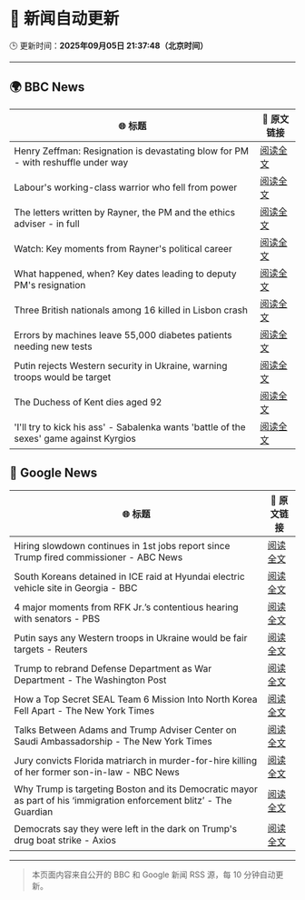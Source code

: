 # 🧠 新闻自动更新

🕒 更新时间：**2025年09月05日 21:37:48（北京时间）**

---

## 🌍 BBC News

| 🌐 标题 | 🔗 原文链接 |
|--------|-------------|
| Henry Zeffman: Resignation is devastating blow for PM - with reshuffle under way | [阅读全文](https://www.bbc.com/news/articles/cgmzg1gl2p3o?at_medium=RSS&at_campaign=rss) |
| Labour's working-class warrior who fell from power | [阅读全文](https://www.bbc.com/news/articles/cqlz3p0ryylo?at_medium=RSS&at_campaign=rss) |
| The letters written by Rayner, the PM and the ethics adviser - in full | [阅读全文](https://www.bbc.com/news/articles/ckgyn051990o?at_medium=RSS&at_campaign=rss) |
| Watch: Key moments from Rayner's political career | [阅读全文](https://www.bbc.com/news/videos/cq5jezg8v3jo?at_medium=RSS&at_campaign=rss) |
| What happened, when? Key dates leading to deputy PM's resignation | [阅读全文](https://www.bbc.com/news/articles/cx2jl43400jo?at_medium=RSS&at_campaign=rss) |
| Three British nationals among 16 killed in Lisbon crash | [阅读全文](https://www.bbc.com/news/articles/c62lmed42p1o?at_medium=RSS&at_campaign=rss) |
| Errors by machines leave 55,000 diabetes patients needing new tests | [阅读全文](https://www.bbc.com/news/articles/c4g7d3w7gdlo?at_medium=RSS&at_campaign=rss) |
| Putin rejects Western security in Ukraine, warning troops would be target | [阅读全文](https://www.bbc.com/news/articles/czxwl15w2qko?at_medium=RSS&at_campaign=rss) |
| The Duchess of Kent dies aged 92 | [阅读全文](https://www.bbc.com/news/articles/cwy5v4lgkqpo?at_medium=RSS&at_campaign=rss) |
| 'I'll try to kick his ass' - Sabalenka wants 'battle of the sexes' game against Kyrgios | [阅读全文](https://www.bbc.com/sport/tennis/articles/c0m40npwezko?at_medium=RSS&at_campaign=rss) |

## 📰 Google News

| 🌐 标题 | 🔗 原文链接 |
|--------|-------------|
| Hiring slowdown continues in 1st jobs report since Trump fired commissioner - ABC News | [阅读全文](https://news.google.com/rss/articles/CBMimgFBVV95cUxPcElZakNLcUhoSUJZWkNRQ21JR3JobFNhazFDNEg1Y21ma0IzX1FnTHZHVUhnblFoV2hvQmtSczJJekRmSEhiN3Iyay1UQWpGU09ia3oyejZ3dE1hUk9nOTA4bEVQaFhDbWtJTGo0aklLNERWb1B0VFRMa3VDZ2lmYVc1UERGME04cTl2bk9QX1hRRmljZWFrdWVR0gGfAUFVX3lxTFBKVkQzcm0xLS1qZHBxUHV6bXI2MURNV0lIdWE1eVhUcXcySHpaM3hKZVVwcGc0dTlZTUIzODV4dEF3V2dvVXgzUEFFNGdiajV4NGFQLVdtMk9fcnpDZi04MTZpSUx2V1hpUlpaSnEyelVzT0dONV9Ydmg1WDNaaXRXSDVMQXJmS0gwLU1CWlVfODFXTjJ2SkNaRDlTeGJFWQ?oc=5) |
| South Koreans detained in ICE raid at Hyundai electric vehicle site in Georgia - BBC | [阅读全文](https://news.google.com/rss/articles/CBMiWkFVX3lxTE41eFVZMlhwYnZHcmFqc0t4eWpxQkpmRDlZUldqUHA5WU1HXy1WbjlWVEctblRVM1otX1kxOFRCWFAtMGhwZ09tcThkTEprVFJfX1FhTEdfVjNNd9IBX0FVX3lxTE83Yk12N2sxX2lIVmFKaEVCT0pITExObnpTQmpzR3BWQ25RdjNIN0c0aFdvdTFURkRNcVctRVlhZmc5MjYzUmlvbTl4NU1hXzhkMFJ6U3F4M2Rva1JUODk0?oc=5) |
| 4 major moments from RFK Jr.’s contentious hearing with senators - PBS | [阅读全文](https://news.google.com/rss/articles/CBMiowFBVV95cUxQUDR0azAtd05abUk2Y09SU3FVMVBSMWJEc1kxS3djc3pDUndGMURmOFpVZ1hEMlBWZlhXbG43emVQdmFwOHp3YlQyR29nWXpvWHprSTIzQ24wcnR4OVc3WFFoWVlGNWxETjR3ZkNnY3ZhcWQxTjhKSjVYdVE3YlRhcEdYU0dlMnRyRnl1eXNJUDNqelBudWExd2hLT0lNLVI2UTA00gGoAUFVX3lxTE1hTFBMTWhIOGFPbjlsN1BLQWtCNnQ2SlN4ZE8zM0xjY1ZDNnhYbGFqTDBLYTl2anBsaldGT2dWX3lBd1JKNkhIdDI0TGp0b29DeDdIV1ZRRFktWDZyVzZ6U0M2RFdhZ0ZCdHVDeGYzYk1UcG55cDZEeE9XTUtIVmZ0TnNvbHRBMmlnbXo2cTA5SGxPcDRjdUdOa29hOEZBckZESHdWQ2dxbw?oc=5) |
| Putin says any Western troops in Ukraine would be fair targets - Reuters | [阅读全文](https://news.google.com/rss/articles/CBMivwFBVV95cUxOcFlTTE94NFNILTFDNzhKZmEwZ3VZdjB6ZU5XdHBCOXNYWTRvWG9vYnlUZHhMNU5xS0pQemVra0hTU2FsLWpaZlN6TUNTeC1UN004TzZWUmhDdWVvbzdNVHZpRnJyWndtQzZvZkpBRlFjb09faUdTZ01BLUNjM2ltWXNYQVRwRGlmdENQeXB0em9NYWJpVWpNNDhFaWRyZld5Rmp1bG1LclNfUm5oX1ZkanpxVUtRQlUzQ19WMS1RTQ?oc=5) |
| Trump to rebrand Defense Department as War Department - The Washington Post | [阅读全文](https://news.google.com/rss/articles/CBMiiAFBVV95cUxOanlVd1Zmcm5HS2FhZWhJckRQaWRlcktORGo5aTJWc2wxN0dDU0ZBckJoYkhiZ2NuTHUzZmpxX1d6ZmhNcTJFN0ZjTEhsVW5jSklBZkJkck5xaF8tZFMyZDdPU2RmWnBnV003NXhBMWdwUGs1ME9aREJHUEIydGpabE42SzJUWTct?oc=5) |
| How a Top Secret SEAL Team 6 Mission Into North Korea Fell Apart - The New York Times | [阅读全文](https://news.google.com/rss/articles/CBMigAFBVV95cUxOd0puUVh6M2lZVjdROTE4T3A5cEE4QmxNcjNHSEdFVmYzb3EyQkJTNE9GckNnV05RZVg2cEVQWHRTY3BBRUVXazR0b1ZzX1QybzloOFBhQTJ4UHFhRHgtRGJuWF9fdF9UYXFYbG5OYnFyeXlxcFF5VmpXMGVhbjgxbg?oc=5) |
| Talks Between Adams and Trump Adviser Center on Saudi Ambassadorship - The New York Times | [阅读全文](https://news.google.com/rss/articles/CBMiiwFBVV95cUxPQzE1VU1PWUpHOWkxUWxBM0hvZzZ3R0VvWUtIdkpMaXBzbTduWi1sMS1zZzFfTG1aNzZBTTJ5RmFub2t1ejJCZVhaYmFOSE1aWVhXTVJBUktDR1VLX3dBMmw1a3JOS29mTzc1S21MeDRqdW4tZ0RUOXctOC1XVUxMYUxGYWFqTE5wTlVz?oc=5) |
| Jury convicts Florida matriarch in murder-for-hire killing of her former son-in-law - NBC News | [阅读全文](https://news.google.com/rss/articles/CBMitAFBVV95cUxNNmtJX0I1ZjhDaTZaZTNpVFcyWXZPdFpnYWx3VXcxajd4UkRFUjlLY2tiUnc1c1otTWhVSGVneVZWaEpkVWFnalVRYWdPeVpXeEFWUjFHM2NOUmEtYnNjMmp3VWdCRU5qVWl0ZGhDNXJCa1UtYnowaDlLSDRKOGZMNlFscUlwU19kZzQ1RGtyUWlwb2lOQjc1N1VGUFpNY1Q5SmNnRGV3akxIZ3M2YnpEdlUxSG_SAVZBVV95cUxNNTZ6Y2U4TUFEbld1VFd3aW9CbWxOMWNuZjdRS1lUSnNLMndZOVZ1SEpVWGtVa2xocHdlMWM4QUpKWWpJcmJReXBqYmVncHFlN2g0VTZfdw?oc=5) |
| Why Trump is targeting Boston and its Democratic mayor as part of his ‘immigration enforcement blitz’ - The Guardian | [阅读全文](https://news.google.com/rss/articles/CBMiggFBVV95cUxON0sxWlZzSkFLMGpqUXR3aE9yQ0s4Nm5GTVlRZGVyb0pINzNWZ1QxOVhSckZwMHFUQWM5Tm04eUlHODI1c1VDSGNLY1JpNEhqLUNWcEtKSUZ6eEt6NlJyZFVUOEpOZUpvSUdQX24xVUVXcUY1RWt0Q2dwYTU0ZzNpVV9n?oc=5) |
| Democrats say they were left in the dark on Trump's drug boat strike - Axios | [阅读全文](https://news.google.com/rss/articles/CBMid0FVX3lxTFB5cjByY05XbTJGU0NwbHp6YTJMSE12RldmOGUtRzY0UE1LTDBJQjE2elJVSHYwZXQwZDQtQkowWXBSX0dlR2YxWVc3VEt6VS1nS0tTdFc2NS1CRV94MjY5VDJ5V1BmeTJ0bEtXTGxkQ0RRN3lNdkI4?oc=5) |

---
> 本页面内容来自公开的 BBC 和 Google 新闻 RSS 源，每 10 分钟自动更新。